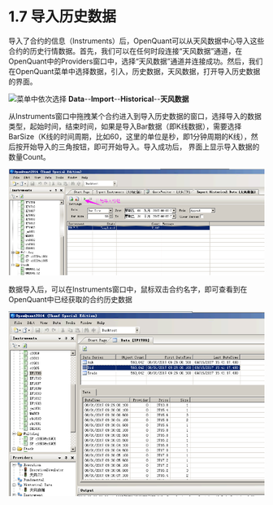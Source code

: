 # 1.7 导入历史数据

导入了合约的信息（Instruments）后，OpenQuant可以从天风数据中心导入这些合约的历史行情数据。首先，我们可以在任何时段连接“天风数据”通道，在OpenQuant中的Providers窗口中，选择“天风数据”通道并连接成功。然后，我们在OpenQuant菜单中选择数据，引入，历史数据，天风数据，打开导入历史数据的界面。



![](blob:file:///448a15fc-2b72-4fc7-abf3-afe6356c8794)菜单中依次选择 **Data**--**Import**--**Historical**--**天风数据**



从Instruments窗口中拖拽某个合约进入到导入历史数据的窗口，选择导入的数据类型，起始时间，结束时间，如果是导入Bar数据（即K线数据），需要选择BarSize（K线的时间周期，比如60，这里的单位是秒，即1分钟周期的K线），然后按开始导入的三角按钮，即可开始导入。导入成功后， 界面上显示导入数据的数量Count。

![](/assets/importHistoricalData.png)

数据导入后，可以在Instruments窗口中，鼠标双击合约名字，即可查看到在OpenQuant中已经获取的合约历史数据

![](/assets/viewHistoricalData.png)

